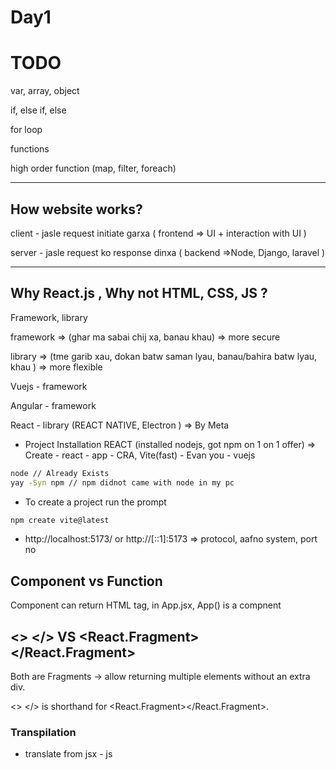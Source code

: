 # Day1

# TODO

var, array, object

if, else if, else

for loop

functions

high order function (map, filter, foreach)

---

## How website works?

client - jasle request initiate garxa ( frontend => UI + interaction with UI )

server - jasle request ko response dinxa ( backend =>Node, Django, laravel )

---

## Why React.js , Why not HTML, CSS, JS ?

Framework, library

framework => (ghar ma sabai chij xa, banau khau) => more secure

library => (tme garib xau, dokan batw saman lyau, banau/bahira batw lyau, khau ) => more flexible

Vuejs - framework

Angular - framework

React - library (REACT NATIVE, Electron ) => By Meta

- Project Installation REACT (installed nodejs, got npm on 1 on 1 offer) => Create - react - app - CRA, Vite(fast) - Evan you - vuejs
```bash
node // Already Exists
yay -Syn npm // npm didnot came with node in my pc
```
- To create a project run the prompt
```bash
npm create vite@latest
```
- http://localhost:5173/ or http://[::1]:5173 => protocol, aafno system, port no



## Component vs Function

Component can return HTML tag, in App.jsx, App() is a compnent

## <> </> VS <React.Fragment> </React.Fragment>

Both are Fragments → allow returning multiple elements without an extra div.

<> </> is shorthand for <React.Fragment></React.Fragment>.

### Transpilation 
- translate from jsx - js
